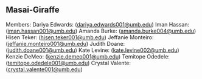 ## Masai-Giraffe
Members: 
Dariya Edwards: (dariya.edwards001@umb.edu)
Iman Hassan: (iman.hassan001@umb.edu)
Amanda Burke: (amanda.burke004@umb.edu)
Hisen Teker: (hisen.teker001@umb.edu)
Jeffanie Monteiro: (jeffanie.monteiro001@umb.edu)
Judith Doane: (judith.doane001@umb.edu)
Kate Levine: (kate.levine002@umb.edu)
Kenzie DeMeo: (kenzie.demeo001@umb.edu)
Temitope Odedele: (temitope.odedele001@umb.edu)
Crystal Valente: (crystal.valente001@umb.edu)

